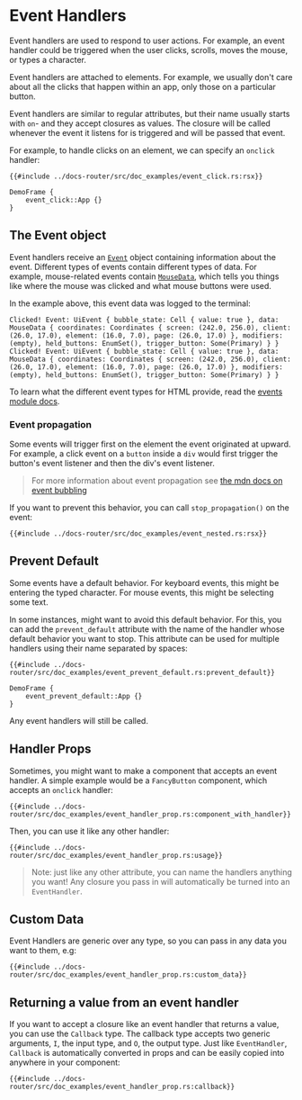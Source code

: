 # Event Handlers

Event handlers are used to respond to user actions. For example, an event handler could be triggered when the user clicks, scrolls, moves the mouse, or types a character.

Event handlers are attached to elements. For example, we usually don't care about all the clicks that happen within an app, only those on a particular button.

Event handlers are similar to regular attributes, but their name usually starts with `on`- and they accept closures as values. The closure will be called whenever the event it listens for is triggered and will be passed that event.

For example, to handle clicks on an element, we can specify an `onclick` handler:

```rust, no_run
{{#include ../docs-router/src/doc_examples/event_click.rs:rsx}}
```
```inject-dioxus
DemoFrame {
    event_click::App {}
}
```

## The Event object

Event handlers receive an [`Event`](https://docs.rs/dioxus-core/latest/dioxus_core/struct.Event.html) object containing information about the event. Different types of events contain different types of data. For example, mouse-related events contain [`MouseData`](https://docs.rs/dioxus/latest/dioxus/events/struct.MouseData.html), which tells you things like where the mouse was clicked and what mouse buttons were used.

In the example above, this event data was logged to the terminal:

```
Clicked! Event: UiEvent { bubble_state: Cell { value: true }, data: MouseData { coordinates: Coordinates { screen: (242.0, 256.0), client: (26.0, 17.0), element: (16.0, 7.0), page: (26.0, 17.0) }, modifiers: (empty), held_buttons: EnumSet(), trigger_button: Some(Primary) } }
Clicked! Event: UiEvent { bubble_state: Cell { value: true }, data: MouseData { coordinates: Coordinates { screen: (242.0, 256.0), client: (26.0, 17.0), element: (16.0, 7.0), page: (26.0, 17.0) }, modifiers: (empty), held_buttons: EnumSet(), trigger_button: Some(Primary) } }
```

To learn what the different event types for HTML provide, read the [events module docs](https://docs.rs/dioxus-html/latest/dioxus_html/events/index.html).

### Event propagation

Some events will trigger first on the element the event originated at upward. For example, a click event on a `button` inside a `div` would first trigger the button's event listener and then the div's event listener.

> For more information about event propagation see [the mdn docs on event bubbling](https://developer.mozilla.org/en-US/docs/Learn/JavaScript/Building_blocks/Events#event_bubbling)

If you want to prevent this behavior, you can call `stop_propagation()` on the event:

```rust, no_run
{{#include ../docs-router/src/doc_examples/event_nested.rs:rsx}}
```

## Prevent Default

Some events have a default behavior. For keyboard events, this might be entering the typed character. For mouse events, this might be selecting some text.

In some instances, might want to avoid this default behavior. For this, you can add the `prevent_default` attribute with the name of the handler whose default behavior you want to stop. This attribute can be used for multiple handlers using their name separated by spaces:

```rust, no_run
{{#include ../docs-router/src/doc_examples/event_prevent_default.rs:prevent_default}}
```

```inject-dioxus
DemoFrame {
    event_prevent_default::App {}
}
```

Any event handlers will still be called.

## Handler Props

Sometimes, you might want to make a component that accepts an event handler. A simple example would be a `FancyButton` component, which accepts an `onclick` handler:

```rust, no_run
{{#include ../docs-router/src/doc_examples/event_handler_prop.rs:component_with_handler}}
```

Then, you can use it like any other handler:

```rust, no_run
{{#include ../docs-router/src/doc_examples/event_handler_prop.rs:usage}}
```

> Note: just like any other attribute, you can name the handlers anything you want! Any closure you pass in will automatically be turned into an `EventHandler`.

## Custom Data

Event Handlers are generic over any type, so you can pass in any data you want to them, e.g:

```rust, no_run
{{#include ../docs-router/src/doc_examples/event_handler_prop.rs:custom_data}}
```

## Returning a value from an event handler

If you want to accept a closure like an event handler that returns a value, you can use the `Callback` type. The callback type accepts two generic arguments, `I`, the input type, and `O`, the output type. Just like `EventHandler`, `Callback` is automatically converted in props and can be easily copied into anywhere in your component:

```rust, no_run
{{#include ../docs-router/src/doc_examples/event_handler_prop.rs:callback}}
```
